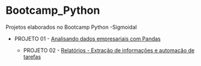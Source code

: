 # Bootcamp_Python
Projetos elaborados no Bootcamp Python  -Sigmoidal

* PROJETO 01 - [Analisando dados empresariais com Pandas](https://github.com/alvesbruno-ds/Bootcamp_Python/blob/main/Bootcamp_Python_Proj01.ipynb)

  * PROJETO 02 - [Relatórios - Extração de informações e automação de tarefas](https://github.com/alvesbruno-ds/Bootcamp_Python/blob/main/Bootcamp_Python_Proj02.ipynb)
